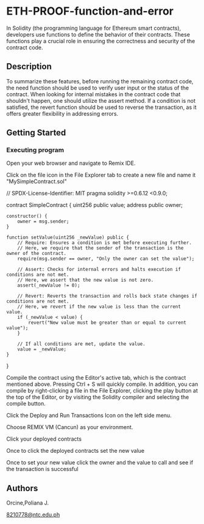 # ETH-PROOF-function-and-error

In Solidity (the programming language for Ethereum smart contracts), developers use functions to define the behavior of their contracts. These functions play a crucial role in ensuring the correctness and security of the contract code. 

## Description

To summarize these features, before running the remaining contract code, the need function should be used to verify user input or the status of the contract. When looking for internal mistakes in the contract code that shouldn't happen, one should utilize the assert method. If a condition is not satisfied, the revert function should be used to reverse the transaction, as it offers greater flexibility in addressing errors.

## Getting Started

### Executing program

Open your web browser and navigate to Remix IDE. 

Click on the file icon in the File Explorer tab to create a new file and name it "MySimpleContract.sol"



// SPDX-License-Identifier: MIT
pragma solidity >=0.6.12 <0.9.0;

contract SimpleContract {
    uint256 public value;
    address public owner;

    constructor() {
        owner = msg.sender;
    }

    function setValue(uint256 _newValue) public {
        // Require: Ensures a condition is met before executing further.
        // Here, we require that the sender of the transaction is the owner of the contract.
        require(msg.sender == owner, "Only the owner can set the value");

        // Assert: Checks for internal errors and halts execution if conditions are not met.
        // Here, we assert that the new value is not zero.
        assert(_newValue != 0);

        // Revert: Reverts the transaction and rolls back state changes if conditions are not met.
        // Here, we revert if the new value is less than the current value.
        if (_newValue < value) {
            revert("New value must be greater than or equal to current value");
        }

        // If all conditions are met, update the value.
        value = _newValue;
    }
}

Compile the contract using the Editor's active tab, which is the contract mentioned above.
Pressing Ctrl + S will quickly compile. In addition, you can compile by right-clicking a file in the File Explorer, clicking the play button at the top of the Editor, or by visiting the Solidity compiler and selecting the compile button.

Click the Deploy and Run Transactions Icon on the left side menu.

Choose REMIX VM (Cancun) as your environment.

Click your deployed contracts

Once to click the deployed contracts set the new value

Once to set your new value click the owner and the value to call and see if the transaction is successful

## Authors

Orcine,Poliana J.

8210778@ntc.edu.ph
